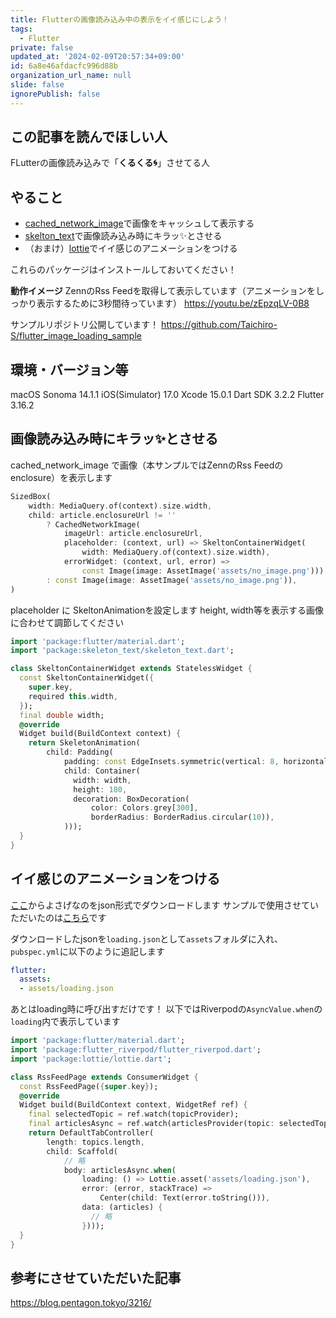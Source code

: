 ```yaml
---
title: Flutterの画像読み込み中の表示をイイ感じにしよう！
tags:
  - Flutter
private: false
updated_at: '2024-02-09T20:57:34+09:00'
id: 6a8e46afdacfc996d88b
organization_url_name: null
slide: false
ignorePublish: false
---
```



## この記事を読んでほしい人

FLutterの画像読み込みで「**くるくる🌀**」させてる人

## やること

- [cached_network_image](https://pub.dev/packages/cached_network_image)で画像をキャッシュして表示する
- [skelton_text](https://pub.dev/packages/skeleton_text)で画像読み込み時にキラッ✨とさせる
- （おまけ）[lottie](https://pub.dev/packages/lottie)でイイ感じのアニメーションをつける

これらのパッケージはインストールしておいてください！

**動作イメージ**
ZennのRss Feedを取得して表示しています（アニメーションをしっかり表示するために3秒間待っています）
https://youtu.be/zEpzqLV-0B8

サンプルリポジトリ公開しています！
https://github.com/Taichiro-S/flutter_image_loading_sample

## 環境・バージョン等

macOS Sonoma 14.1.1
iOS(Simulator) 17.0
Xcode 15.0.1
Dart SDK 3.2.2
Flutter 3.16.2

## 画像読み込み時にキラッ✨とさせる

cached_network_image で画像（本サンプルではZennのRss Feedのenclosure）を表示します

```dart
SizedBox(
    width: MediaQuery.of(context).size.width,
    child: article.enclosureUrl != ''
        ? CachedNetworkImage(
            imageUrl: article.enclosureUrl,
            placeholder: (context, url) => SkeltonContainerWidget(
                width: MediaQuery.of(context).size.width),
            errorWidget: (context, url, error) =>
                const Image(image: AssetImage('assets/no_image.png')))
        : const Image(image: AssetImage('assets/no_image.png')),
)
```

placeholder に SkeltonAnimationを設定します
height, width等を表示する画像に合わせて調節してください

```dart
import 'package:flutter/material.dart';
import 'package:skeleton_text/skeleton_text.dart';

class SkeltonContainerWidget extends StatelessWidget {
  const SkeltonContainerWidget({
    super.key,
    required this.width,
  });
  final double width;
  @override
  Widget build(BuildContext context) {
    return SkeletonAnimation(
        child: Padding(
            padding: const EdgeInsets.symmetric(vertical: 8, horizontal: 10),
            child: Container(
              width: width,
              height: 180,
              decoration: BoxDecoration(
                  color: Colors.grey[300],
                  borderRadius: BorderRadius.circular(10)),
            )));
  }
}

```

## イイ感じのアニメーションをつける

[ここ](https://lottiefiles.com/featured)からよさげなのをjson形式でダウンロードします
サンプルで使用させていただいたのは[こちら](https://app.lottiefiles.com/animation/be46b59d-8aab-4f78-8878-033b8c47bd11?channel=web&source=public-animation&panel=download)です

ダウンロードしたjsonを`loading.json`として`assets`フォルダに入れ、`pubspec.yml`に以下のように追記します

```yml
flutter:
  assets:
  - assets/loading.json
```

あとはloading時に呼び出すだけです！
以下ではRiverpodの`AsyncValue.when`の`loading`内で表示しています

```dart
import 'package:flutter/material.dart';
import 'package:flutter_riverpod/flutter_riverpod.dart';
import 'package:lottie/lottie.dart';

class RssFeedPage extends ConsumerWidget {
  const RssFeedPage({super.key});
  @override
  Widget build(BuildContext context, WidgetRef ref) {
    final selectedTopic = ref.watch(topicProvider);
    final articlesAsync = ref.watch(articlesProvider(topic: selectedTopic));
    return DefaultTabController(
        length: topics.length,
        child: Scaffold(
            // 略
            body: articlesAsync.when(
                loading: () => Lottie.asset('assets/loading.json'),
                error: (error, stackTrace) =>
                    Center(child: Text(error.toString())),
                data: (articles) {
                  // 略
                })));
  }
}
```

## 参考にさせていただいた記事

https://blog.pentagon.tokyo/3216/
